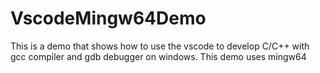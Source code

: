 # VscodeMingw64Demo
This is a demo that shows how to use the vscode to develop C/C++ with gcc compiler and gdb debugger on windows.  This demo uses mingw64
